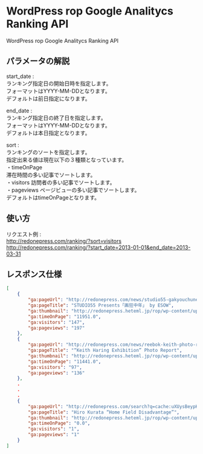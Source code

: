 WordPress rop Google Analitycs Ranking API
=========

WordPress rop Google Analitycs Ranking API


パラメータの解説
----------------

start_date :  
    ランキング指定日の開始日時を指定します。  
    フォーマットはYYYY-MM-DDとなります。  
    デフォルトは前日指定になります。  

end_date :  
    ランキング指定日の終了日を指定します。  
    フォーマットはYYYY-MM-DDとなります。  
    デフォルトは本日指定となります。  

sort :  
    ランキングのソートを指定します。  
    指定出来る値は現在以下の３種類となっています。  
    ・timeOnPage  
        滞在時間の多い記事でソートします。  
    ・visitors
        訪問者の多い記事でソートします。  
    ・pageviews
        ページビューの多い記事でソートします。  
    デフォルトはtimeOnPageとなります。  


使い方
----------------

リクエスト例 :  
http://redonepress.com/ranking/?sort=visitors  
http://redonepress.com/ranking/?start_date=2013-01-01&end_date=2013-03-31  


レスポンス仕様
----------------

```json
[
    {
        "ga:pageUrl": "http://redonepress.com/news/studio55-gakyouchunen-esow/",
        "ga:pageTitle": "STUDIO55 Presents「画狂中年」 by ESOW",
        "ga:thumbnail": "http://redonepress.heteml.jp/rop/wp-content/uploads/2013/04/gakyouchunen_ic.jpg",
        "ga:timeOnPage": "11951.0",
        "ga:visitors": "147",
        "ga:pageviews": "197"
    },
    {
        "ga:pageUrl": "http://redonepress.com/news/reebok-keith-photo-report/",
        "ga:pageTitle": "“Keith Haring Exhibition” Photo Report",
        "ga:thumbnail": "http://redonepress.heteml.jp/rop/wp-content/uploads/2013/04/reeboks.jpg",
        "ga:timeOnPage": "11441.0",
        "ga:visitors": "97",
        "ga:pageviews": "136"
    },
    .
    .
    .
    {
        "ga:pageUrl": "http://redonepress.com/search?q=cache:uXUysBeypKMJ:redonepress.com/news/hiro-kurata-home-field-disadvantage/+motus+fort+2013&cd=2&hl=ja&ct=clnk&gl=jp",
        "ga:pageTitle": "Hiro Kurata “Home Field Disadvantage”",
        "ga:thumbnail": "http://redonepress.heteml.jp/rop/wp-content/uploads/2013/03/hiro_ic.jpg",
        "ga:timeOnPage": "0.0",
        "ga:visitors": "1",
        "ga:pageviews": "1"
    }
]
```
